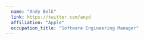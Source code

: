 ```yaml
---
  name: "Andy Belk"
  link: https://twitter.com/anyd
  affiliation: "Apple"
  occupation_title: "Software Engineering Manager"
---
```

